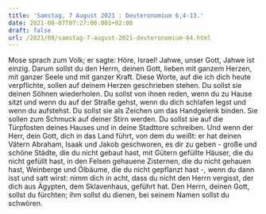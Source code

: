 ```yaml
---
title: 'Samstag, 7 August 2021 : Deuteronomium 6,4-13.'
date: 2021-08-07T07:27:00.001+02:00
draft: false
url: /2021/08/samstag-7-august-2021-deuteronomium-64.html
---
```


Mose sprach zum Volk; er sagte: Höre, Israel! Jahwe, unser Gott, Jahwe ist einzig. Darum sollst du den Herrn, deinen Gott, lieben mit ganzem Herzen, mit ganzer Seele und mit ganzer Kraft. Diese Worte, auf die ich dich heute verpflichte, sollen auf deinem Herzen geschrieben stehen. Du sollst sie deinen Söhnen wiederholen. Du sollst von ihnen reden, wenn du zu Hause sitzt und wenn du auf der Straße gehst, wenn du dich schlafen legst und wenn du aufstehst. Du sollst sie als Zeichen um das Handgelenk binden. Sie sollen zum Schmuck auf deiner Stirn werden. Du sollst sie auf die Türpfosten deines Hauses und in deine Stadttore schreiben. Und wenn der Herr, dein Gott, dich in das Land führt, von dem du weißt: er hat deinen Vätern Abraham, Isaak und Jakob geschworen, es dir zu geben - große und schöne Städte, die du nicht gebaut hast, mit Gütern gefüllte Häuser, die du nicht gefüllt hast, in den Felsen gehauene Zisternen, die du nicht gehauen hast, Weinberge und Ölbäume, die du nicht gepflanzt hast -, wenn du dann isst und satt wirst: nimm dich in acht, dass du nicht den Herrn vergisst, der dich aus Ägypten, dem Sklavenhaus, geführt hat. Den Herrn, deinen Gott, sollst du fürchten; ihm sollst du dienen, bei seinem Namen sollst du schwören.